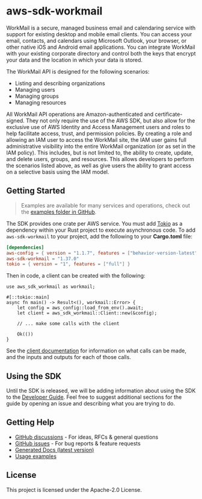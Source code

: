 # aws-sdk-workmail

WorkMail is a secure, managed business email and calendaring service with support for existing desktop and mobile email clients. You can access your email, contacts, and calendars using Microsoft Outlook, your browser, or other native iOS and Android email applications. You can integrate WorkMail with your existing corporate directory and control both the keys that encrypt your data and the location in which your data is stored.

The WorkMail API is designed for the following scenarios:
  - Listing and describing organizations
  - Managing users
  - Managing groups
  - Managing resources

All WorkMail API operations are Amazon-authenticated and certificate-signed. They not only require the use of the AWS SDK, but also allow for the exclusive use of AWS Identity and Access Management users and roles to help facilitate access, trust, and permission policies. By creating a role and allowing an IAM user to access the WorkMail site, the IAM user gains full administrative visibility into the entire WorkMail organization (or as set in the IAM policy). This includes, but is not limited to, the ability to create, update, and delete users, groups, and resources. This allows developers to perform the scenarios listed above, as well as give users the ability to grant access on a selective basis using the IAM model.

## Getting Started

> Examples are available for many services and operations, check out the
> [examples folder in GitHub](https://github.com/awslabs/aws-sdk-rust/tree/main/examples).

The SDK provides one crate per AWS service. You must add [Tokio](https://crates.io/crates/tokio)
as a dependency within your Rust project to execute asynchronous code. To add `aws-sdk-workmail` to
your project, add the following to your **Cargo.toml** file:

```toml
[dependencies]
aws-config = { version = "1.1.7", features = ["behavior-version-latest"] }
aws-sdk-workmail = "1.37.0"
tokio = { version = "1", features = ["full"] }
```

Then in code, a client can be created with the following:

```rust,no_run
use aws_sdk_workmail as workmail;

#[::tokio::main]
async fn main() -> Result<(), workmail::Error> {
    let config = aws_config::load_from_env().await;
    let client = aws_sdk_workmail::Client::new(&config);

    // ... make some calls with the client

    Ok(())
}
```

See the [client documentation](https://docs.rs/aws-sdk-workmail/latest/aws_sdk_workmail/client/struct.Client.html)
for information on what calls can be made, and the inputs and outputs for each of those calls.

## Using the SDK

Until the SDK is released, we will be adding information about using the SDK to the
[Developer Guide](https://docs.aws.amazon.com/sdk-for-rust/latest/dg/welcome.html). Feel free to suggest
additional sections for the guide by opening an issue and describing what you are trying to do.

## Getting Help

* [GitHub discussions](https://github.com/awslabs/aws-sdk-rust/discussions) - For ideas, RFCs & general questions
* [GitHub issues](https://github.com/awslabs/aws-sdk-rust/issues/new/choose) - For bug reports & feature requests
* [Generated Docs (latest version)](https://awslabs.github.io/aws-sdk-rust/)
* [Usage examples](https://github.com/awslabs/aws-sdk-rust/tree/main/examples)

## License

This project is licensed under the Apache-2.0 License.

